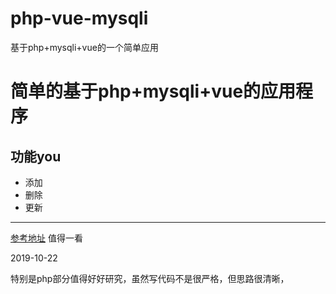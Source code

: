 # php-vue-mysqli
基于php+mysqli+vue的一个简单应用


# 简单的基于php+mysqli+vue的应用程序

## 功能you

* 添加
* 删除
* 更新

-----------------

[参考地址]([https://link](https://www.youtube.com/watch?v=hS6tdgrBJEo&list=PL6u82dzQtlfvDQ-TSGiMw4dH8JmHsrtT8&index=4)) 值得一看

2019-10-22

特别是php部分值得好好研究，虽然写代码不是很严格，但思路很清晰，

